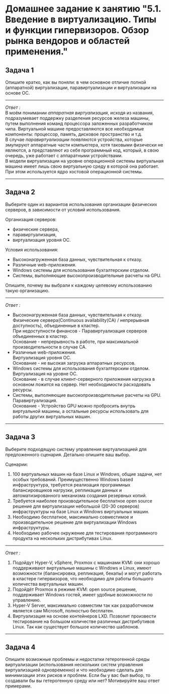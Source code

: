
# Домашнее задание к занятию "5.1. Введение в виртуализацию. Типы и функции гипервизоров. Обзор рынка вендоров и областей применения."

## Задача 1

Опишите кратко, как вы поняли: в чем основное отличие полной (аппаратной) виртуализации, паравиртуализации и виртуализации на основе ОС.    

---
_Ответ :_  
В моём понимании _аппаратная виртуализация_, исходя из названия, подразумевает поддержку разделения ресурсов железа 
машины, путем выполнения команд процессора заложенных разработчиком чипа. Виртуальной машине предоставляются все 
необходимые компоненты: процессор, память, дисковое пространство и т.д.  
В случае _паравиртуализации_ появляются устройства, которые эмулируют аппаратные части компьютера, хотя таковыми 
физически не являются, а представляют из себя программный код, который, в свою очередь, уже работает с аппаратными 
устройствами.  
В модели виртуализации на уровне операционной системы виртуальная машина имеет лишь свою виртуальную среду в которой она 
работает. При этом используется ядро хостовой операционной системы.

---
## Задача 2

Выберите один из вариантов использования организации физических серверов, в зависимости от условий использования.

Организация серверов:
- физические сервера,
- паравиртуализация,
- виртуализация уровня ОС.

Условия использования:
- Высоконагруженная база данных, чувствительная к отказу.
- Различные web-приложения.
- Windows системы для использования бухгалтерским отделом.
- Системы, выполняющие высокопроизводительные расчеты на GPU.

Опишите, почему вы выбрали к каждому целевому использованию такую организацию.

---
_Ответ :_  
- Высоконагруженная база данных, чувствительная к отказу.  
Физические сервера(Continuous availability(CA) / непрерывная доступность), объединенные в кластер.  
При недоступности финансов - Паравиртуализация серверов объединенных в кластер.  
Основание - непрерывность в работе, при максимальной производительности в случае CA.
- Различные web-приложения.  
Виртуализация уровня ОС.  
Основание - не высокая загрузка аппаратных ресурсов.
- Windows системы для использования бухгалтерским отделом.
Виртуализация на уровне ОС.  
Основание - в случае клиент-серверного приложения нагрузка в основном ложится на сервер. Нет необходимости расходовать ресурсы. 
- Системы, выполняющие высокопроизводительные расчеты на GPU.  
Паравиртуализация.  
Основание - Устройство GPU можно пробросить внутрь виртуальной машины, а остальные ресурсы использовать для работы других виртуальных машин. 


---
## Задача 3

Выберите подходящую систему управления виртуализацией для предложенного сценария. Детально опишите ваш выбор.

Сценарии:

1. 100 виртуальных машин на базе Linux и Windows, общие задачи, нет особых требований. Преимущественно Windows based инфраструктура, требуется реализация программных балансировщиков нагрузки, репликации данных и автоматизированного механизма создания резервных копий.
2. Требуется наиболее производительное бесплатное open source решение для виртуализации небольшой (20-30 серверов) инфраструктуры на базе Linux и Windows виртуальных машин.
3. Необходимо бесплатное, максимально совместимое и производительное решение для виртуализации Windows инфраструктуры.
4. Необходимо рабочее окружение для тестирования программного продукта на нескольких дистрибутивах Linux.

---  
_Ответ :_  
1. Подойдут Hyper-V, vSphere, Proxmox c машинами KVM: они хорошо поддерживают виртуальные машины с Windows и Linux, имеют возможности (балансировка, репликация, бекапы) и могут работать в кластере гипервизоров, что необходимо для работы большого количества виртуальных машин.
2. Подойдёт Proxmox в режиме KVM: open source решение, поддерживает Windows гостей, имеет удобные возможности по управлению.
3. Hyper-V Server, максимально совместим так как разработчиком является сам Microsoft, полностью бесплатен.
4. Виртуализация на основе контейнеров LXD. Позволит произвести тестирование на большом количестве различных дистрибутивов Linux. Так как существует большое количество шаблонов.  
---
## Задача 4

Опишите возможные проблемы и недостатки гетерогенной среды виртуализации (использования нескольких систем управления виртуализацией одновременно) и что необходимо сделать для минимизации этих рисков и проблем. Если бы у вас был выбор, то создавали бы вы гетерогенную среду или нет? Мотивируйте ваш ответ примерами.
